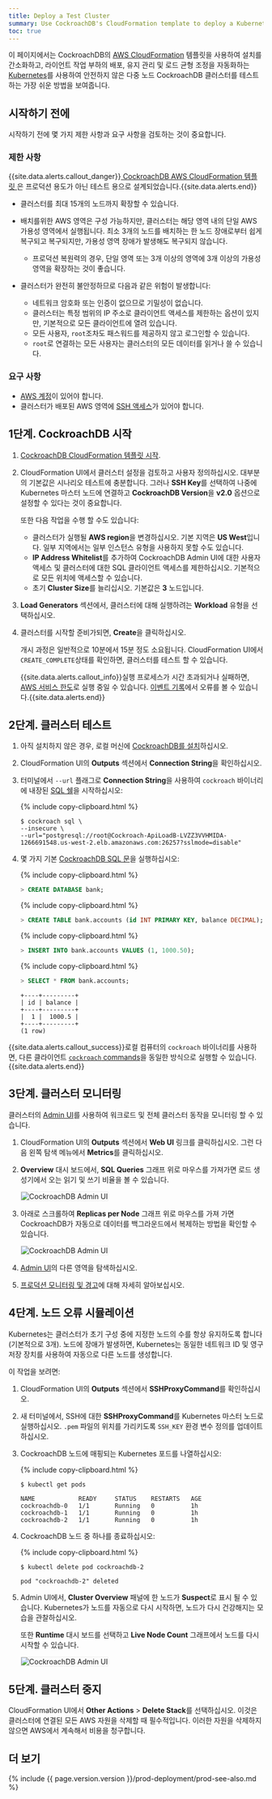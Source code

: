 ```yaml
---
title: Deploy a Test Cluster
summary: Use CockroachDB's CloudFormation template to deploy a Kubernetes-orchestrated test cluster on AWS.
toc: true
---
```


이 페이지에서는 CockroachDB의 [AWS CloudFormation](https://aws.amazon.com/cloudformation/) 템플릿을 사용하여 설치를 간소화하고, 라이언트 작업 부하의 배포, 유지 관리 및 로드 균형 조정을 자동화하는 [Kubernetes](https://kubernetes.io/)를 사용하여 안전하지 않은 다중 노드 CockroachDB 클러스터를 테스트하는 가장 쉬운 방법을 보여줍니다.

<!-- {{site.data.alerts.callout_success}}이 튜토리얼에서는 <a href="https://github.com/cockroachdb/cockroach/wiki/Roadmap"> 로드맵 </a>의 시험판 기능을 평가할 수 있는 CockroachDB v2.0 alpha 바이너리를 제공합니다. 최신 안정 버전을 테스트하려면, 이 페이지의 <a href="../v1.1/deploy-a-test-cluster.html"> v1.1 버전 </a>을 사용하십시오.{{site.data.alerts.end}} -->


## 시작하기 전에

시작하기 전에 몇 가지 제한 사항과 요구 사항을 검토하는 것이 중요합니다.

### 제한 사항

{{site.data.alerts.callout_danger}}<a href="https://github.com/cockroachdb/cockroachdb-cloudformation"> CockroachDB AWS CloudFormation 템플릿 </a>은 프로덕션 용도가 아닌 테스트 용으로 설계되었습니다.{{site.data.alerts.end}}

- 클러스터를 최대 15개의 노드까지 확장할 수 있습니다.

- 배치를위한 AWS 영역은 구성 가능하지만, 클러스터는 해당 영역 내의 단일 AWS 가용성 영역에서 실행됩니다. 최소 3개의 노드를 배치하는 한 노드 장애로부터 쉽게 복구되고 복구되지만, 가용성 영역 장애가 발생해도 복구되지 않습니다.
    - 프로덕션 복원력의 경우, 단일 영역 또는 3개 이상의 영역에 3개 이상의 가용성 영역을 확장하는 것이 좋습니다.

- 클러스터가 완전히 불안정하므로 다음과 같은 위험이 발생합니다:
    - 네트워크 암호화 또는 인증이 없으므로 기밀성이 없습니다.
    - 클러스터는 특정 범위의 IP 주소로 클라이언트 액세스를 제한하는 옵션이 있지만, 기본적으로 모든 클라이언트에 열려 있습니다.
    - 모든 사용자, `root`조차도 패스워드를 제공하지 않고 로그인할 수 있습니다.
    - `root`로 연결하는 모든 사용자는 클러스터의 모든 데이터를 읽거나 쓸 수 있습니다.

### 요구 사항

- [AWS 계정](https://docs.aws.amazon.com/AWSCloudFormation/latest/UserGuide/cfn-sign-up-for-aws.html)이 있어야 합니다.
- 클러스터가 배포된 AWS 영역에 [SSH 액세스](http://docs.aws.amazon.com/AWSEC2/latest/UserGuide/ec2-key-pairs.html)가 있어야 합니다.

## 1단계. CockroachDB 시작

1. [CockroachDB CloudFormation 템플릿 시작](http://amzn.to/2CZjJLZ).

2. CloudFormation UI에서 클러스터 설정을 검토하고 사용자 정의하십시오. 대부분의 기본값은 시나리오 테스트에 충분합니다. 그러나 **SSH Key**를 선택하여 나중에 Kubernetes 마스터 노드에 연결하고 **CockroachDB Version**을 **v2.0** 옵션으로 설정할 수 있다는 것이 중요합니다. 

    또한 다음 작업을 수행 할 수도 있습니다:
    - 클러스터가 실행될 **AWS region**을 변경하십시오. 기본 지역은 **US West**입니다. 일부 지역에서는 일부 인스턴스 유형을 사용하지 못할 수도 있습니다.
    - **IP Address Whitelist**를 추가하여 CockroachDB Admin UI에 대한 사용자 액세스 및 클러스터에 대한 SQL 클라이언트 액세스를 제한하십시오. 기본적으로 모든 위치에 액세스할 수 있습니다.
    - 초기 **Cluster Size**를 늘리십시오. 기본값은 **3** 노드입니다.

3. **Load Generators** 섹션에서, 클러스터에 대해 실행하려는 **Workload** 유형을 선택하십시오.

4. 클러스터를 시작할 준비가되면, **Create**을 클릭하십시오.

    개시 과정은 일반적으로 10분에서 15분 정도 소요됩니다. CloudFormation UI에서 `CREATE_COMPLETE`상태를 확인하면, 클러스터를 테스트 할 수 있습니다.

    {{site.data.alerts.callout_info}}실행 프로세스가 시간 초과되거나 실패하면, <a href="https://docs.aws.amazon.com/general/latest/gr/aws_service_limits.html"> AWS 서비스 한도</a>로 실행 중일 수 있습니다. <a href=" https://docs.aws.amazon.com/AWSCloudFormation/latest/UserGuide/using-cfn-updating-stacks-monitor-stack.html" data-proofer-ignore> 이벤트 기록</a>에서 오류를 볼 수 있습니다.{{site.data.alerts.end}}

## 2단계. 클러스터 테스트

1. 아직 설치하지 않은 경우, 로컬 머신에 [CockroachDB를 설치](install-cockroachdb.html)하십시오. 

2. CloudFormation UI의 **Outputs** 섹션에서 **Connection String**을 확인하십시오.

3. 터미널에서 `--url` 플래그로 **Connection String**을 사용하여 `cockroach` 바이너리에 내장된 [SQL 쉘](use-built-in-sql-client.html)을 시작하십시오:

    {% include copy-clipboard.html %}
    ~~~ shell
    $ cockroach sql \
    --insecure \
    --url="postgresql://root@Cockroach-ApiLoadB-LVZZ3VVHMIDA-1266691548.us-west-2.elb.amazonaws.com:26257?sslmode=disable"
    ~~~

4. 몇 가지 기본 [CockroachDB SQL 문](learn-cockroachdb-sql.html)을 실행하십시오:

    {% include copy-clipboard.html %}
    ~~~ sql
    > CREATE DATABASE bank;
    ~~~

    {% include copy-clipboard.html %}
    ~~~ sql
    > CREATE TABLE bank.accounts (id INT PRIMARY KEY, balance DECIMAL);
    ~~~

    {% include copy-clipboard.html %}
    ~~~ sql
    > INSERT INTO bank.accounts VALUES (1, 1000.50);
    ~~~

    {% include copy-clipboard.html %}
    ~~~ sql
    > SELECT * FROM bank.accounts;
    ~~~

    ~~~
    +----+---------+
    | id | balance |
    +----+---------+
    |  1 |  1000.5 |
    +----+---------+
    (1 row)
    ~~~

{{site.data.alerts.callout_success}}로컬 컴퓨터의 <code>cockroach</code> 바이너리를 사용하면, 다른 클라이언트 <a href="cockroach-commands.html"><code>cockroach</code> commands</a>을 동일한 방식으로 실행할 수 있습니다.{{site.data.alerts.end}}

## 3단계. 클러스터 모니터링

클러스터의 [Admin UI](admin-ui-overview.html)를 사용하여 워크로드 및 전체 클러스터 동작을 모니터링 할 수 있습니다.

1. CloudFormation UI의 **Outputs** 섹션에서 **Web UI** 링크를 클릭하십시오. 그런 다음 왼쪽 탐색 메뉴에서 **Metrics**를 클릭하십시오.

2. **Overview** 대시 보드에서, **SQL Queries** 그래프 위로 마우스를 가져가면 로드 생성기에서 오는 읽기 및 쓰기 비율을 볼 수 있습니다.

    <img src="{{ 'images/v2.1/cloudformation_admin_ui_sql_queries.png' | relative_url }}" alt="CockroachDB Admin UI" style="border:1px solid #eee;max-width:100%" />

3. 아래로 스크롤하여 **Replicas per Node** 그래프 위로 마우스를 가져 가면 CockroachDB가 자동으로 데이터를 백그라운드에서 복제하는 방법을 확인할 수 있습니다.

    <img src="{{ 'images/v2.1/cloudformation_admin_ui_replicas.png' | relative_url }}" alt="CockroachDB Admin UI" style="border:1px solid #eee;max-width:100%" />

4. [Admin UI](admin-ui-overview.html)의 다른 영역을 탐색하십시오.

5. [프로덕션 모니터링 및 경고](monitoring-and-alerting.html)에 대해 자세히 알아보십시오.

## 4단계. 노드 오류 시뮬레이션

Kubernetes는 클러스터가 초기 구성 중에 지정한 노드의 수를 항상 유지하도록 합니다 (기본적으로 3개). 노드에 장애가 발생하면, Kubernetes는 동일한 네트워크 ID 및 영구 저장 장치를 사용하여 자동으로 다른 노드를 생성합니다.

이 작업을 보려면:

1. CloudFormation UI의 **Outputs** 섹션에서 **SSHProxyCommand**를 확인하십시오.

2. 새 터미널에서, SSH에 대한 **SSHProxyCommand**를 Kubernetes 마스터 노드로 실행하십시오. `.pem` 파일의 위치를 가리키도록 `SSH_KEY` 환경 변수 정의를 업데이트하십시오.

3. CockroachDB 노드에 매핑되는 Kubernetes 포드를 나열하십시오:

    {% include copy-clipboard.html %}
    ~~~ shell
    $ kubectl get pods
    ~~~

    ~~~
    NAME            READY     STATUS    RESTARTS   AGE
    cockroachdb-0   1/1       Running   0          1h
    cockroachdb-1   1/1       Running   0          1h
    cockroachdb-2   1/1       Running   0          1h
    ~~~

3. CockroachDB 노드 중 하나를 종료하십시오:

    {% include copy-clipboard.html %}
    ~~~ shell
    $ kubectl delete pod cockroachdb-2
    ~~~

    ~~~
    pod "cockroachdb-2" deleted
    ~~~

4. Admin UI에서, **Cluster Overview** 패널에 한 노드가 **Suspect**로 표시 될 수 있습니다. Kubernetes가 노드를 자동으로 다시 시작하면, 노드가 다시 건강해지는 모습을 관찰하십시오.

    또한 **Runtime** 대시 보드를 선택하고 **Live Node Count** 그래프에서 노드를 다시 시작할 수 있습니다.

    <img src="{{ 'images/v2.1/cloudformation_admin_ui_live_node_count.png' | relative_url }}" alt="CockroachDB Admin UI" style="border:1px solid #eee;max-width:100%" />

## 5단계. 클러스터 중지

CloudFormation UI에서 **Other Actions** > **Delete Stack**를 선택하십시오. 이것은 클러스터에 연결된 모든 AWS 자원을 삭제할 때 필수적입니다. 이러한 자원을 삭제하지 않으면 AWS에서 계속해서 비용을 청구합니다.

## 더 보기

{% include {{ page.version.version }}/prod-deployment/prod-see-also.md %}
